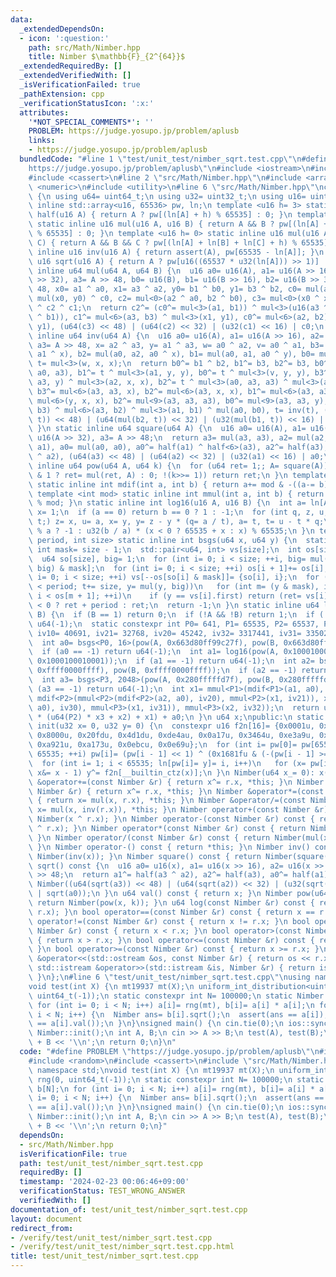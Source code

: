 ```yaml
---
data:
  _extendedDependsOn:
  - icon: ':question:'
    path: src/Math/Nimber.hpp
    title: Nimber $\mathbb{F}_{2^{64}}$
  _extendedRequiredBy: []
  _extendedVerifiedWith: []
  _isVerificationFailed: true
  _pathExtension: cpp
  _verificationStatusIcon: ':x:'
  attributes:
    '*NOT_SPECIAL_COMMENTS*': ''
    PROBLEM: https://judge.yosupo.jp/problem/aplusb
    links:
    - https://judge.yosupo.jp/problem/aplusb
  bundledCode: "#line 1 \"test/unit_test/nimber_sqrt.test.cpp\"\n#define PROBLEM \"\
    https://judge.yosupo.jp/problem/aplusb\"\n#include <iostream>\n#include <random>\n\
    #include <cassert>\n#line 2 \"src/Math/Nimber.hpp\"\n#include <array>\n#include\
    \ <numeric>\n#include <utility>\n#line 6 \"src/Math/Nimber.hpp\"\nclass Nimber\
    \ {\n using u64= uint64_t;\n using u32= uint32_t;\n using u16= uint16_t;\n static\
    \ inline std::array<u16, 65536> pw, ln;\n template <u16 h= 3> static inline u16\
    \ half(u16 A) { return A ? pw[(ln[A] + h) % 65535] : 0; }\n template <u16 h= 0>\
    \ static inline u16 mul(u16 A, u16 B) { return A && B ? pw[(ln[A] + ln[B] + h)\
    \ % 65535] : 0; }\n template <u16 h= 0> static inline u16 mul(u16 A, u16 B, u16\
    \ C) { return A && B && C ? pw[(ln[A] + ln[B] + ln[C] + h) % 65535] : 0; }\n static\
    \ inline u16 inv(u16 A) { return assert(A), pw[65535 - ln[A]]; }\n static inline\
    \ u16 sqrt(u16 A) { return A ? pw[u16((65537 * u32(ln[A])) >> 1)] : 0; }\n static\
    \ inline u64 mul(u64 A, u64 B) {\n  u16 a0= u16(A), a1= u16(A >> 16), a2= u16(A\
    \ >> 32), a3= A >> 48, b0= u16(B), b1= u16(B >> 16), b2= u16(B >> 32), b3= B >>\
    \ 48, x0= a1 ^ a0, x1= a3 ^ a2, y0= b1 ^ b0, y1= b3 ^ b2, c0= mul(a0, b0), c1=\
    \ mul(x0, y0) ^ c0, c2= mul<0>(a2 ^ a0, b2 ^ b0), c3= mul<0>(x0 ^ x1, y0 ^ y1)\
    \ ^ c2 ^ c1;\n  return c2^= (c0^= mul<3>(a1, b1)) ^ mul<3>(u16(a3 ^ a1), u16(b3\
    \ ^ b1)), c1^= mul<6>(a3, b3) ^ mul<3>(x1, y1), c0^= mul<6>(a2, b2) ^ mul<6>(x1,\
    \ y1), (u64(c3) << 48) | (u64(c2) << 32) | (u32(c1) << 16) | c0;\n }\n static\
    \ inline u64 inv(u64 A) {\n  u16 a0= u16(A), a1= u16(A >> 16), a2= u16(A >> 32),\
    \ a3= A >> 48, x= a2 ^ a3, y= a1 ^ a3, w= a0 ^ a2, v= a0 ^ a1, b3= mul(a1, a2,\
    \ a1 ^ x), b2= mul(a0, a2, a0 ^ x), b1= mul(a0, a1, a0 ^ y), b0= mul(a0, v, w),\
    \ t= mul<3>(w, x, x);\n  return b0^= b1 ^ b2, b1^= b3, b2^= b3, b0^= b3^= mul(a0,\
    \ a0, a3), b1^= t ^ mul<3>(a1, y, y), b0^= t ^ mul<3>(v, y, y), b3^= t= mul<3>(a1,\
    \ a3, y) ^ mul<3>(a2, x, x), b2^= t ^ mul<3>(a0, a3, a3) ^ mul<3>(a1, a1, a2),\
    \ b3^= mul<6>(a3, a3, x), b2^= mul<6>(a3, x, x), b1^= mul<6>(a3, a3, y ^ w), b0^=\
    \ mul<6>(y, x, x), b2^= mul<9>(a3, a3, a3), b0^= mul<9>(a3, a3, y), t= mul<6>(x,\
    \ b3) ^ mul<6>(a3, b2) ^ mul<3>(a1, b1) ^ mul(a0, b0), t= inv(t), (u64(mul(b3,\
    \ t)) << 48) | (u64(mul(b2, t)) << 32) | (u32(mul(b1, t)) << 16) | mul(b0, t);\n\
    \ }\n static inline u64 square(u64 A) {\n  u16 a0= u16(A), a1= u16(A >> 16), a2=\
    \ u16(A >> 32), a3= A >> 48;\n  return a3= mul(a3, a3), a2= mul(a2, a2), a1= mul(a1,\
    \ a1), a0= mul(a0, a0), a0^= half(a1) ^ half<6>(a3), a2^= half(a3), a1^= half(a3\
    \ ^ a2), (u64(a3) << 48) | (u64(a2) << 32) | (u32(a1) << 16) | a0;\n }\n static\
    \ inline u64 pow(u64 A, u64 k) {\n  for (u64 ret= 1;; A= square(A))\n   if (k\
    \ & 1 ? ret= mul(ret, A) : 0; !(k>>= 1)) return ret;\n }\n template <int mod>\
    \ static inline int mdif(int a, int b) { return a+= mod & -((a-= b) < 0); }\n\
    \ template <int mod> static inline int mmul(int a, int b) { return u64(a) * b\
    \ % mod; }\n static inline int log16(u16 A, u16 B) {\n  int a= ln[A], b= ln[B],\
    \ x= 1;\n  if (a == 0) return b == 0 ? 1 : -1;\n  for (int q, z, u, y= 0, t= 65535;\
    \ t;) z= x, u= a, x= y, y= z - y * (q= a / t), a= t, t= u - t * q;\n  return b\
    \ % a ? -1 : u32(b / a) * (x < 0 ? 65535 + x : x) % 65535;\n }\n template <int\
    \ period, int size> static inline int bsgs(u64 x, u64 y) {\n  static constexpr\
    \ int mask= size - 1;\n  std::pair<u64, int> vs[size];\n  int os[size + 1]= {};\n\
    \  u64 so[size], big= 1;\n  for (int i= 0; i < size; ++i, big= mul(big, x)) ++os[(so[i]=\
    \ big) & mask];\n  for (int i= 0; i < size; ++i) os[i + 1]+= os[i];\n  for (int\
    \ i= 0; i < size; ++i) vs[--os[so[i] & mask]]= {so[i], i};\n  for (int t= 0; t\
    \ < period; t+= size, y= mul(y, big))\n   for (int m= (y & mask), i= os[m], ret;\
    \ i < os[m + 1]; ++i)\n    if (y == vs[i].first) return (ret= vs[i].second - t)\
    \ < 0 ? ret + period : ret;\n  return -1;\n }\n static inline u64 log(u64 A, u64\
    \ B) {\n  if (B == 1) return 0;\n  if (!A && !B) return 1;\n  if (!A || !B) return\
    \ u64(-1);\n  static constexpr int P0= 641, P1= 65535, P2= 65537, P3= 6700417,\
    \ iv10= 40691, iv21= 32768, iv20= 45242, iv32= 3317441, iv31= 3350208, iv30= 3883315;\n\
    \  int a0= bsgs<P0, 16>(pow(A, 0x663d80ff99c27f), pow(B, 0x663d80ff99c27f));\n\
    \  if (a0 == -1) return u64(-1);\n  int a1= log16(pow(A, 0x1000100010001), pow(B,\
    \ 0x1000100010001));\n  if (a1 == -1) return u64(-1);\n  int a2= bsgs<P2, 256>(pow(A,\
    \ 0xffff0000ffff), pow(B, 0xffff0000ffff));\n  if (a2 == -1) return u64(-1);\n\
    \  int a3= bsgs<P3, 2048>(pow(A, 0x280fffffd7f), pow(B, 0x280fffffd7f));\n  if\
    \ (a3 == -1) return u64(-1);\n  int x1= mmul<P1>(mdif<P1>(a1, a0), iv10), x2=\
    \ mdif<P2>(mmul<P2>(mdif<P2>(a2, a0), iv20), mmul<P2>(x1, iv21)), x3= mdif<P3>(mdif<P3>(mmul<P3>(mdif<P3>(a3,\
    \ a0), iv30), mmul<P3>(x1, iv31)), mmul<P3>(x2, iv32));\n  return u64(P0) * (u64(P1)\
    \ * (u64(P2) * x3 + x2) + x1) + a0;\n }\n u64 x;\npublic:\n static inline void\
    \ init(u32 x= 0, u32 y= 0) {\n  constexpr u16 f2n[16]= {0x0001u, 0x2827u, 0x392bu,\
    \ 0x8000u, 0x20fdu, 0x4d1du, 0xde4au, 0x0a17u, 0x3464u, 0xe3a9u, 0x6d8du, 0x34bcu,\
    \ 0xa921u, 0xa173u, 0x0ebcu, 0x0e69u};\n  for (int i= pw[0]= pw[65535]= 1; i <\
    \ 65535; ++i) pw[i]= (pw[i - 1] << 1) ^ (0x1681fu & (-(pw[i - 1] >= 0x8000u)));\n\
    \  for (int i= 1; i < 65535; ln[pw[i]= y]= i, i++)\n   for (x= pw[i], y= 0; x;\
    \ x&= x - 1) y^= f2n[__builtin_ctz(x)];\n }\n Nimber(u64 x_= 0): x(x_) {}\n Nimber\
    \ &operator+=(const Nimber &r) { return x^= r.x, *this; }\n Nimber &operator-=(const\
    \ Nimber &r) { return x^= r.x, *this; }\n Nimber &operator*=(const Nimber &r)\
    \ { return x= mul(x, r.x), *this; }\n Nimber &operator/=(const Nimber &r) { return\
    \ x= mul(x, inv(r.x)), *this; }\n Nimber operator+(const Nimber &r) const { return\
    \ Nimber(x ^ r.x); }\n Nimber operator-(const Nimber &r) const { return Nimber(x\
    \ ^ r.x); }\n Nimber operator*(const Nimber &r) const { return Nimber(mul(x, r.x));\
    \ }\n Nimber operator/(const Nimber &r) const { return Nimber(mul(x, inv(r.x)));\
    \ }\n Nimber operator-() const { return *this; }\n Nimber inv() const { return\
    \ Nimber(inv(x)); }\n Nimber square() const { return Nimber(square(x)); }\n Nimber\
    \ sqrt() const {\n  u16 a0= u16(x), a1= u16(x >> 16), a2= u16(x >> 32), a3= x\
    \ >> 48;\n  return a1^= half(a3 ^ a2), a2^= half(a3), a0^= half(a1) ^ half<6>(a3),\
    \ Nimber((u64(sqrt(a3)) << 48) | (u64(sqrt(a2)) << 32) | (u32(sqrt(a1)) << 16)\
    \ | sqrt(a0));\n }\n u64 val() const { return x; }\n Nimber pow(u64 k) const {\
    \ return Nimber(pow(x, k)); }\n u64 log(const Nimber &r) const { return log(x,\
    \ r.x); }\n bool operator==(const Nimber &r) const { return x == r.x; }\n bool\
    \ operator!=(const Nimber &r) const { return x != r.x; }\n bool operator<(const\
    \ Nimber &r) const { return x < r.x; }\n bool operator>(const Nimber &r) const\
    \ { return x > r.x; }\n bool operator<=(const Nimber &r) const { return x <= r.x;\
    \ }\n bool operator>=(const Nimber &r) const { return x >= r.x; }\n friend std::ostream\
    \ &operator<<(std::ostream &os, const Nimber &r) { return os << r.x; }\n friend\
    \ std::istream &operator>>(std::istream &is, Nimber &r) { return is >> r.x, is;\
    \ }\n};\n#line 6 \"test/unit_test/nimber_sqrt.test.cpp\"\nusing namespace std;\n\
    void test(int X) {\n mt19937 mt(X);\n uniform_int_distribution<uint64_t> rng(0,\
    \ uint64_t(-1));\n static constexpr int N= 100000;\n static Nimber a[N], b[N];\n\
    \ for (int i= 0; i < N; i++) a[i]= rng(mt), b[i]= a[i] * a[i];\n for (int i= 0;\
    \ i < N; i++) {\n  Nimber ans= b[i].sqrt();\n  assert(ans == a[i]);\n  assert(ans.val()\
    \ == a[i].val());\n }\n}\nsigned main() {\n cin.tie(0);\n ios::sync_with_stdio(false);\n\
    \ Nimber::init();\n int A, B;\n cin >> A >> B;\n test(A), test(B);\n cout << A\
    \ + B << '\\n';\n return 0;\n}\n"
  code: "#define PROBLEM \"https://judge.yosupo.jp/problem/aplusb\"\n#include <iostream>\n\
    #include <random>\n#include <cassert>\n#include \"src/Math/Nimber.hpp\"\nusing\
    \ namespace std;\nvoid test(int X) {\n mt19937 mt(X);\n uniform_int_distribution<uint64_t>\
    \ rng(0, uint64_t(-1));\n static constexpr int N= 100000;\n static Nimber a[N],\
    \ b[N];\n for (int i= 0; i < N; i++) a[i]= rng(mt), b[i]= a[i] * a[i];\n for (int\
    \ i= 0; i < N; i++) {\n  Nimber ans= b[i].sqrt();\n  assert(ans == a[i]);\n  assert(ans.val()\
    \ == a[i].val());\n }\n}\nsigned main() {\n cin.tie(0);\n ios::sync_with_stdio(false);\n\
    \ Nimber::init();\n int A, B;\n cin >> A >> B;\n test(A), test(B);\n cout << A\
    \ + B << '\\n';\n return 0;\n}"
  dependsOn:
  - src/Math/Nimber.hpp
  isVerificationFile: true
  path: test/unit_test/nimber_sqrt.test.cpp
  requiredBy: []
  timestamp: '2024-02-23 00:06:46+09:00'
  verificationStatus: TEST_WRONG_ANSWER
  verifiedWith: []
documentation_of: test/unit_test/nimber_sqrt.test.cpp
layout: document
redirect_from:
- /verify/test/unit_test/nimber_sqrt.test.cpp
- /verify/test/unit_test/nimber_sqrt.test.cpp.html
title: test/unit_test/nimber_sqrt.test.cpp
---
```

